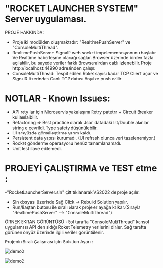 # "ROCKET LAUNCHER SYSTEM"  Server uygulaması.

PROJE HAKKINDA:
- Proje iki modülden oluşmaktadır:  "RealtimePushServer" ve "ConsoleMultiThread". 
- RealtimePushServer: SignalR web socket impelementasyonunu başlatır. Ve Realtime haberleşme olanağı sağlar.
  Browser üzerinde birden fazla açılabilir, bu sayede veriler farklı Browseralrdan cablı izlenebilir.
  Proje http://localhost:44990  adresinden çalışır.
- ConsoleMultiThread: Tespit edilen Roket sayısı kadar TCP Client açar ve SignalR üzerinden Canlı TCP datası önyüze push edilir.

# NOTLAR - Known Issues:
- API rety lar için Microservis yakalaşımı Retry patetrn + Circuit Breaker kullanılaibilir.
- Refactoring => Best practice olarak Json datadaki Int/Double alanlar string e çevrildi. Type safety düşünülebilir.
- UI arayüzde görselleştirme yarım kaldı. 
- Persistent data yapısı kurumadı. (UI refresh olunca veri tazelenemiyor.)
- Rocket gönderme operasyonu henüz tamamlanamadı.
- Unit test ilave edilemedi.

# PROJEYİ ÇALIŞTIRMA ve TEST etme :
-"RocketLauncherServer.sln"  çift tıklanarak VS2022 de proje açılır.
- Sln dosyası üzerinde Sağ Click -> Rebuild Solution  yapılır.  
- Run/Baştan butonu ile sıralı olarak projeler ayağa kalkar.(Sırayla "RealtimePushServer" --> "ConsoleMultiThread")


ÖRNEK EKRAN GÖRÜNTÜSÜ :
Sol tarafta  "ConsoleMultiThread"  konsol uygulaması API den aldığı Roket Telemetry verilerini dinler.
Sağ tarafta görünen önyüz üzerinde ilgili veriler görüntülenir.


Projenin Sıralı Çalışması için Solution Ayarı :

![demo3](https://user-images.githubusercontent.com/49819371/167145119-f1ad2b03-2bd6-44a1-9d2a-84cba9eb50e5.jpg)



![demo2](https://user-images.githubusercontent.com/49819371/167137431-a980cb3f-d152-49ef-bc3d-e0681c4b93bf.jpg)
